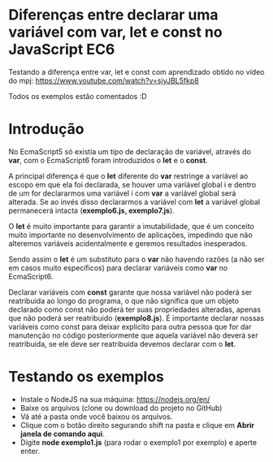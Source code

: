 # Diferenças entre declarar uma variável com var, let e const no JavaScript EC6

Testando a diferença entre var, let e const com aprendizado obtido no vídeo do mpj: https://www.youtube.com/watch?v=sjyJBL5fkp8

Todos os exemplos estão comentados :D

# Introdução

No EcmaScript5 só existia um tipo de declaração de variável, através do **var**, com o EcmaScript6 foram introduzidos o **let** e o **const**.

A principal diferença é que o **let** diferente do **var** restringe a variável ao escopo em que ela foi declarada, se houver uma variável global i e dentro de um for declararmos uma variável i com **var** a variável global será alterada. Se ao invés disso declararmos a variável com **let** a variável global permanecerá intacta (**exemplo6.js, exemplo7.js**). 

O **let** é muito importante para garantir a imutabilidade, que é um conceito muito importante no desenvolvimento de aplicações, impedindo que não alteremos variáveis acidentalmente e geremos resultados inesperados.

Sendo assim o **let** é um substituto para o **var** não havendo razões (a não ser em casos muito específicos) para declarar variáveis como **var** no EcmaScript6.

Declarar variáveis com **const** garante que nossa variável não poderá ser reatribuida ao longo do programa, o que não significa que um objeto declarado como const não poderá ter suas propriedades alteradas, apenas que não poderá ser reatribuido (**exemplo8.js**). É importante declarar nossas variáveis como const para deixar explícito para outra pessoa que for dar manutenção no código posteriormente que aquela variável não deverá ser reatribuida, se ele deve ser reatribuida devemos declarar com o **let**.

# Testando os exemplos

- Instale o NodeJS na sua máquina: https://nodejs.org/en/
- Baixe os arquivos (clone ou download do projeto no GitHub)
- Vá até a pasta onde você baixou os arquivos.
- Clique com o botão direito segurando shift na pasta e clique em **Abrir janela de comando aqui**.
- Digite **node exemplo1.js** (para rodar o exemplo1 por exemplo) e aperte enter.


